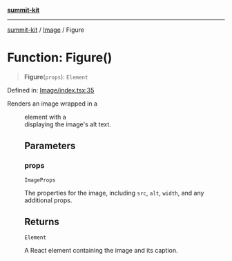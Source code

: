 [**summit-kit**](../../README.md)

***

[summit-kit](../../modules.md) / [Image](../README.md) / Figure

# Function: Figure()

> **Figure**(`props`): `Element`

Defined in: [Image/index.tsx:35](https://github.com/andrewgremlich/summit-kit/blob/879fe038da4060c7d5beebe217d6169be640991f/src/react/Image/index.tsx#L35)

Renders an image wrapped in a <figure> element with a <figcaption> displaying the image's alt text.

## Parameters

### props

`ImageProps`

The properties for the image, including `src`, `alt`, `width`, and any additional props.

## Returns

`Element`

A React element containing the image and its caption.
